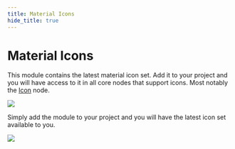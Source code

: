 ```yaml
---
title: Material Icons
hide_title: true
---
```


# Material Icons

This module contains the latest material icon set. Add it to your project and you will have access to it in all core nodes that support icons. Most notably the [Icon](/nodes/basic-elements/icon) node.

<div className="ndl-image-with-background xl">

![](/library/modules/material-icons/iconpicker.png)

</div>

Simply add the module to your project and you will have the latest icon set available to you.

<div className="ndl-image-with-background xl">

![](/library/modules/material-icons/addmodule.png)

</div>